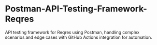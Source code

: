 # Postman-API-Testing-Framework-Reqres
API testing framework for Reqres using Postman, handling complex scenarios and edge cases with GitHub Actions integration for automation.

